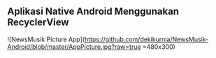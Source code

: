 ## Aplikasi Native Android Menggunakan RecyclerView

![NewsMusik Picture App](https://github.com/dekikurnia/NewsMusik-Android/blob/master/AppPicture.jpg?raw=true =480x300)




